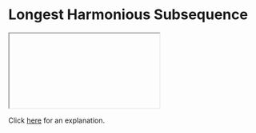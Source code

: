 # Longest Harmonious Subsequence 

<iframe></iframe>

Click [here](Explanation.md) for an explanation.

